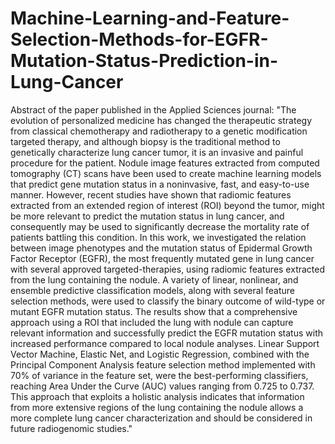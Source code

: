 # Machine-Learning-and-Feature-Selection-Methods-for-EGFR-Mutation-Status-Prediction-in-Lung-Cancer

Abstract of the paper published in the Applied Sciences journal:
"The evolution of personalized medicine has changed the therapeutic strategy from classical chemotherapy and radiotherapy to a genetic modification targeted therapy, and although biopsy is the traditional method to genetically characterize lung cancer tumor, it is an invasive and painful procedure for the patient. Nodule image features extracted from computed tomography (CT) scans have been used to create machine learning models that predict gene mutation status in a noninvasive, fast, and easy-to-use manner. However, recent studies have shown that radiomic features extracted from an extended region of interest (ROI) beyond the tumor, might be more relevant to predict the mutation status in lung cancer, and consequently may be used to significantly decrease the mortality rate of patients battling this condition. In this work, we investigated the relation between image phenotypes and the mutation status of Epidermal Growth Factor Receptor (EGFR), the most frequently mutated gene in lung cancer with several approved targeted-therapies, using radiomic features extracted from the lung containing the nodule. A variety of linear, nonlinear, and ensemble predictive classification models, along with several feature selection methods, were used to classify the binary outcome of wild-type or mutant EGFR mutation status. The results show that a comprehensive approach using a ROI that included the lung with nodule can capture relevant information and successfully predict the EGFR mutation status with increased performance compared to local nodule analyses. Linear Support Vector Machine, Elastic Net, and Logistic Regression, combined with the Principal Component Analysis feature selection method implemented with 70% of variance in the feature set, were the best-performing classifiers, reaching Area Under the Curve (AUC) values ranging from 0.725 to 0.737. This approach that exploits a holistic analysis indicates that information from more extensive regions of the lung containing the nodule allows a more complete lung cancer characterization and should be considered in future radiogenomic studies."
